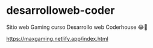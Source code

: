 # desarrolloweb-coder

Sitio web Gaming curso Desarrollo web Coderhouse 😂🌱

https://maxgaming.netlify.app/index.html
